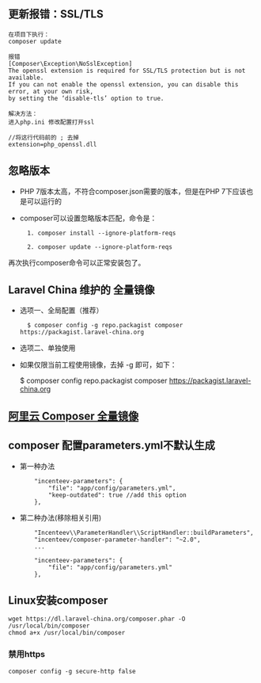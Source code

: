 ##  更新报错：SSL/TLS

	在项目下执行：
	composer update

	报错 
	[Composer\Exception\NoSslException] 
	The openssl extension is required for SSL/TLS protection but is not available. 
	If you can not enable the openssl extension, you can disable this error, at your own risk, 
	by setting the ‘disable-tls’ option to true. 

	解决方法： 
	进入php.ini 修改配置打开ssl
	
	//将这行代码前的 ; 去掉
	extension=php_openssl.dll 

## 忽略版本

- PHP 7版本太高，不符合composer.json需要的版本，但是在PHP 7下应该也是可以运行的
- composer可以设置忽略版本匹配，命令是：

		1. composer install --ignore-platform-reqs
		
		2. composer update --ignore-platform-reqs

再次执行composer命令可以正常安装包了。

##  Laravel China 维护的 全量镜像

- 选项一、全局配置（推荐）

		$ composer config -g repo.packagist composer https://packagist.laravel-china.org

- 选项二、单独使用

 - 如果仅限当前工程使用镜像，去掉 -g 即可，如下：

	$ composer config repo.packagist composer https://packagist.laravel-china.org
	
## [阿里云 Composer 全量镜像](https://developer.aliyun.com/composer)
	
## composer 配置parameters.yml不默认生成

- 第一种办法

		  "incenteev-parameters": {
		      "file": "app/config/parameters.yml",
		      "keep-outdated": true //add this option
		  },
		  
- 第二种办法(移除相关引用)

		  "Incenteev\\ParameterHandler\\ScriptHandler::buildParameters",
		  "incenteev/composer-parameter-handler": "~2.0",
		  ...
		
		  "incenteev-parameters": {
		      "file": "app/config/parameters.yml"
		  },
		  
## Linux安装composer

	wget https://dl.laravel-china.org/composer.phar -O /usr/local/bin/composer
	chmod a+x /usr/local/bin/composer
	
### 禁用https

	composer config -g secure-http false